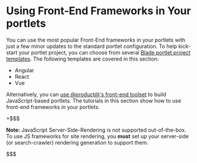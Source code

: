 # Using Front-End Frameworks in Your portlets [](id=using-front-end-frameworks-in-your-portlets)

You can use the most popular Front-End frameworks in your portlets with just a 
few minor updates to the standard portlet configuration. To help kick-start your 
portlet project, you can choose from several 
[Blade portlet project templates](/develop/reference/-/knowledge_base/7-1/project-templates). 
The following templates are covered in this section:

- Angular
- React
- Vue

Alternatively, you can 
[use @product@'s front-end toolset](/develop/tutorials/-/knowledge_base/7-1/creating-and-bundling-javascript-portlets-with-javascript-tooling) 
to build JavaScript-based portlets. The tutorials in this section show how to 
use front-end frameworks in your portlets.

+$$$

**Note:** JavaScript Server-Side-Rendering is not supported out-of-the-box. To 
use JS frameworks for site rendering, you **must** set up your server-side 
(or search-crawler) rendering generation to support them. 

$$$
